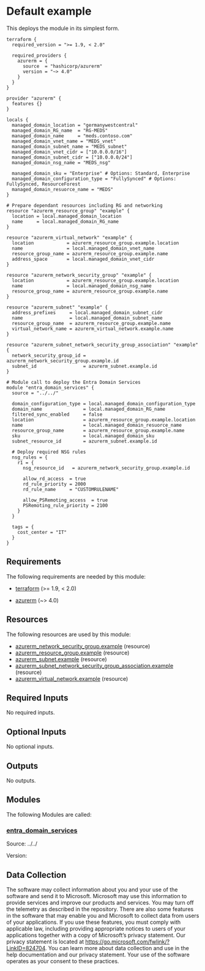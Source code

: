 <!-- BEGIN_TF_DOCS -->
<!-- Code generated by terraform-docs. DO NOT EDIT. -->
# Default example

This deploys the module in its simplest form.

```hcl
terraform {
  required_version = ">= 1.9, < 2.0"

  required_providers {
    azurerm = {
      source  = "hashicorp/azurerm"
      version = "~> 4.0"
    }
  }
}

provider "azurerm" {
  features {}
}

locals {
  managed_domain_location = "germanywestcentral"
  managed_domain_RG_name  = "RG-MEDS"
  managed_domain_name     = "meds.contoso.com"
  managed_domain_vnet_name = "MEDS_vnet"
  managed_domain_subnet_name = "MEDS_subnet"
  managed_domain_vnet_cidr = ["10.0.0.0/16"]
  managed_domain_subnet_cidr = ["10.0.0.0/24"]
  managed_domain_nsg_name = "MEDS_nsg"

  managed_domain_sku = "Enterprise" # Options: Standard, Enterprise
  managed_domain_configuration_type = "FullySynced" # Options: FullySynced, ResourceForest
  managed_domain_resuorce_name = "MEDS"
}

# Prepare dependant resources including RG and networking
resource "azurerm_resource_group" "example" {
  location = local.managed_domain_location
  name     = local.managed_domain_RG_name
}

resource "azurerm_virtual_network" "example" {
  location            = azurerm_resource_group.example.location
  name                = local.managed_domain_vnet_name
  resource_group_name = azurerm_resource_group.example.name
  address_space       = local.managed_domain_vnet_cidr
}

resource "azurerm_network_security_group" "example" {
  location            = azurerm_resource_group.example.location
  name                = local.managed_domain_nsg_name
  resource_group_name = azurerm_resource_group.example.name
}

resource "azurerm_subnet" "example" {
  address_prefixes     = local.managed_domain_subnet_cidr
  name                 = local.managed_domain_subnet_name
  resource_group_name  = azurerm_resource_group.example.name
  virtual_network_name = azurerm_virtual_network.example.name
}

resource "azurerm_subnet_network_security_group_association" "example" {
  network_security_group_id = azurerm_network_security_group.example.id
  subnet_id                 = azurerm_subnet.example.id
}

# Module call to deploy the Entra Domain Services
module "entra_domain_services" {
  source = "../../"

  domain_configuration_type = local.managed_domain_configuration_type
  domain_name               = local.managed_domain_RG_name
  filtered_sync_enabled     = false
  location                  = azurerm_resource_group.example.location
  name                      = local.managed_domain_resuorce_name
  resource_group_name       = azurerm_resource_group.example.name
  sku                       = local.managed_domain_sku
  subnet_resource_id        = azurerm_subnet.example.id

  # Deploy required NSG rules
  nsg_rules = {
    r1 = {
      nsg_resource_id   = azurerm_network_security_group.example.id
      
      allow_rd_access  = true
      rd_rule_priority = 2000
      rd_rule_name     = "CUSTOMRULENAME"

      allow_PSRemoting_access  = true
      PSRemoting_rule_priority = 2100
    }
  }

  tags = {
    cost_center = "IT"
  }
}
```

<!-- markdownlint-disable MD033 -->
## Requirements

The following requirements are needed by this module:

- <a name="requirement_terraform"></a> [terraform](#requirement\_terraform) (>= 1.9, < 2.0)

- <a name="requirement_azurerm"></a> [azurerm](#requirement\_azurerm) (~> 4.0)

## Resources

The following resources are used by this module:

- [azurerm_network_security_group.example](https://registry.terraform.io/providers/hashicorp/azurerm/latest/docs/resources/network_security_group) (resource)
- [azurerm_resource_group.example](https://registry.terraform.io/providers/hashicorp/azurerm/latest/docs/resources/resource_group) (resource)
- [azurerm_subnet.example](https://registry.terraform.io/providers/hashicorp/azurerm/latest/docs/resources/subnet) (resource)
- [azurerm_subnet_network_security_group_association.example](https://registry.terraform.io/providers/hashicorp/azurerm/latest/docs/resources/subnet_network_security_group_association) (resource)
- [azurerm_virtual_network.example](https://registry.terraform.io/providers/hashicorp/azurerm/latest/docs/resources/virtual_network) (resource)

<!-- markdownlint-disable MD013 -->
## Required Inputs

No required inputs.

## Optional Inputs

No optional inputs.

## Outputs

No outputs.

## Modules

The following Modules are called:

### <a name="module_entra_domain_services"></a> [entra\_domain\_services](#module\_entra\_domain\_services)

Source: ../../

Version:

<!-- markdownlint-disable-next-line MD041 -->
## Data Collection

The software may collect information about you and your use of the software and send it to Microsoft. Microsoft may use this information to provide services and improve our products and services. You may turn off the telemetry as described in the repository. There are also some features in the software that may enable you and Microsoft to collect data from users of your applications. If you use these features, you must comply with applicable law, including providing appropriate notices to users of your applications together with a copy of Microsoft’s privacy statement. Our privacy statement is located at <https://go.microsoft.com/fwlink/?LinkID=824704>. You can learn more about data collection and use in the help documentation and our privacy statement. Your use of the software operates as your consent to these practices.
<!-- END_TF_DOCS -->